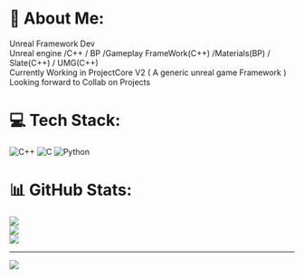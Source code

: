 # 💫 About Me:
Unreal  Framework  Dev <br> Unreal engine  /C++ / BP /Gameplay FrameWork(C++) /Materials(BP) / Slate(C++) / UMG(C++) <br>  Currently   Working  in ProjectCore V2  ( A generic unreal game  Framework )  <br>Looking forward to Collab on Projects

# 💻 Tech Stack:
![C++](https://img.shields.io/badge/c++-%2300599C.svg?style=for-the-badge&logo=c%2B%2B&logoColor=white) ![C](https://img.shields.io/badge/c-%2300599C.svg?style=for-the-badge&logo=c&logoColor=white) ![Python](https://img.shields.io/badge/python-3670A0?style=for-the-badge&logo=python&logoColor=ffdd54)
# 📊 GitHub Stats:
![](https://github-readme-stats.vercel.app/api?username=XyonX&theme=dark&hide_border=false&include_all_commits=false&count_private=true)<br/>
![](https://github-readme-streak-stats.herokuapp.com/?user=XyonX&theme=dark&hide_border=false)<br/>
![](https://github-readme-stats.vercel.app/api/top-langs/?username=XyonX&theme=dark&hide_border=false&include_all_commits=false&count_private=true&layout=compact)

---
[![](https://visitcount.itsvg.in/api?id=XyonX&icon=0&color=0)](https://visitcount.itsvg.in)

<!-- Proudly created with GPRM ( https://gprm.itsvg.in ) -->
